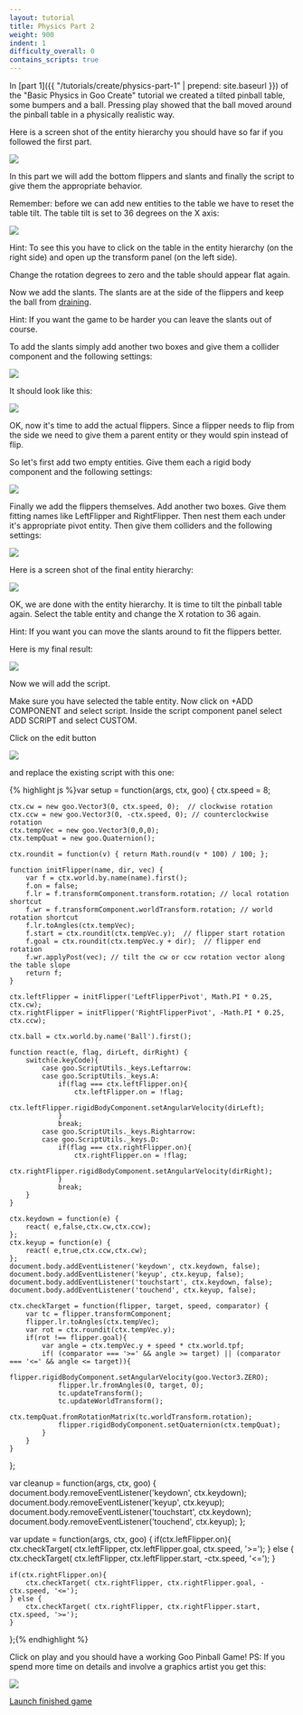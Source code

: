 ```yaml
---
layout: tutorial
title: Physics Part 2
weight: 900
indent: 1
difficulty_overall: 0
contains_scripts: true
---
```

In [part 1]({{ "/tutorials/create/physics-part-1" | prepend: site.baseurl }}) of the "Basic Physics in Goo Create" tutorial we created a tilted pinball table, some bumpers and a ball. Pressing play showed that the ball moved around the pinball table in a physically realistic way.  

Here is a screen shot of the entity hierarchy you should have so far if you followed the first part.  

![](FlipperHierarchy.png)

In this part we will add the bottom flippers and slants and finally the script to give them the appropriate behavior.  

Remember: before we can add new entities to the table we have to reset the table tilt. The table tilt is set to 36 degrees on the X axis:  

![](FlipperTableTilt.jpg)

Hint: To see this you have to click on the table in the entity hierarchy (on the right side) and open up the transform panel (on the left side).  

Change the rotation degrees to zero and the table should appear flat again.  

Now we add the slants. The slants are at the side of the flippers and keep the ball from [draining](https://en.wikipedia.org/wiki/Glossary_of_pinball_terms#D).  

Hint: If you want the game to be harder you can leave the slants out of course.  

To add the slants simply add another two boxes and give them a collider component and the following settings:  

![](FlipperSlants.png)

It should look like this:  

![](FlipperSlants2-300x76.jpg)

OK, now it's time to add the actual flippers. Since a flipper needs to flip from the side we need to give them a parent entity or they would spin instead of flip.  

So let's first add two empty entities. Give them each a rigid body component and the following settings:  

![](FlipperPivots.png)

Finally we add the flippers themselves. Add another two boxes. Give them fitting names like LeftFlipper and RightFlipper. Then nest them each under it's appropriate pivot entity. Then give them colliders and the following settings:  

![](FlipperSettings.png)

Here is a screen shot of the final entity hierarchy:  

![](FlipperFinalHierarchy.jpg)

OK, we are done with the entity hierarchy. It is time to tilt the pinball table again. Select the table entity and change the X rotation to 36 again.  

Hint: If you want you can move the slants around to fit the flippers better.  

Here is my final result:  

![](FlipperFinalTable-780x1024.jpg)

Now we will add the script.  

Make sure you have selected the table entity. Now click on +ADD COMPONENT and select script. Inside the script component panel select ADD SCRIPT and select CUSTOM.  

Click on the edit button  

![](FlipperEditScript.jpg)

and replace the existing script with this one:

{% highlight js %}var setup = function(args, ctx, goo) {
    ctx.speed = 8;

    ctx.cw = new goo.Vector3(0, ctx.speed, 0);  // clockwise rotation
    ctx.ccw = new goo.Vector3(0, -ctx.speed, 0); // counterclockwise rotation
    ctx.tempVec = new goo.Vector3(0,0,0);
    ctx.tempQuat = new goo.Quaternion();

    ctx.roundit = function(v) { return Math.round(v * 100) / 100; };

    function initFlipper(name, dir, vec) {
        var f = ctx.world.by.name(name).first();
        f.on = false;
        f.lr = f.transformComponent.transform.rotation; // local rotation shortcut
        f.wr = f.transformComponent.worldTransform.rotation; // world rotation shortcut
        f.lr.toAngles(ctx.tempVec);
        f.start = ctx.roundit(ctx.tempVec.y);  // flipper start rotation
        f.goal = ctx.roundit(ctx.tempVec.y + dir);  // flipper end rotation
        f.wr.applyPost(vec); // tilt the cw or ccw rotation vector along the table slope
        return f;
    }

    ctx.leftFlipper = initFlipper('LeftFlipperPivot', Math.PI * 0.25, ctx.cw);
    ctx.rightFlipper = initFlipper('RightFlipperPivot', -Math.PI * 0.25, ctx.ccw);

    ctx.ball = ctx.world.by.name('Ball').first();

    function react(e, flag, dirLeft, dirRight) {
        switch(e.keyCode){
            case goo.ScriptUtils._keys.Leftarrow:
            case goo.ScriptUtils._keys.A:
                if(flag === ctx.leftFlipper.on){
                    ctx.leftFlipper.on = !flag;
                    ctx.leftFlipper.rigidBodyComponent.setAngularVelocity(dirLeft);
                }
                break;
            case goo.ScriptUtils._keys.Rightarrow:
            case goo.ScriptUtils._keys.D:
                if(flag === ctx.rightFlipper.on){
                    ctx.rightFlipper.on = !flag;
                    ctx.rightFlipper.rigidBodyComponent.setAngularVelocity(dirRight);
                }
                break;
        }
    }

    ctx.keydown = function(e) {
        react( e,false,ctx.cw,ctx.ccw);
    };
    ctx.keyup = function(e) {
        react( e,true,ctx.ccw,ctx.cw);
    };
    document.body.addEventListener('keydown', ctx.keydown, false);
    document.body.addEventListener('keyup', ctx.keyup, false);
    document.body.addEventListener('touchstart', ctx.keydown, false);
    document.body.addEventListener('touchend', ctx.keyup, false);

    ctx.checkTarget = function(flipper, target, speed, comparator) {
        var tc = flipper.transformComponent;
        flipper.lr.toAngles(ctx.tempVec);
        var rot = ctx.roundit(ctx.tempVec.y);
        if(rot !== flipper.goal){
            var angle = ctx.tempVec.y + speed * ctx.world.tpf;
            if( (comparator === '>=' && angle >= target) || (comparator === '<=' && angle <= target)){
                flipper.rigidBodyComponent.setAngularVelocity(goo.Vector3.ZERO);
                flipper.lr.fromAngles(0, target, 0);
                tc.updateTransform();
                tc.updateWorldTransform();
                ctx.tempQuat.fromRotationMatrix(tc.worldTransform.rotation);
                flipper.rigidBodyComponent.setQuaternion(ctx.tempQuat);
            }
        }
    }
};

var cleanup = function(args, ctx, goo) {
    document.body.removeEventListener('keydown', ctx.keydown);
    document.body.removeEventListener('keyup', ctx.keyup);
    document.body.removeEventListener('touchstart', ctx.keydown);
    document.body.removeEventListener('touchend', ctx.keyup);
};

var update = function(args, ctx, goo) {
    if(ctx.leftFlipper.on){
        ctx.checkTarget( ctx.leftFlipper, ctx.leftFlipper.goal, ctx.speed, '>=');
    } else {
        ctx.checkTarget( ctx.leftFlipper, ctx.leftFlipper.start, -ctx.speed, '<=');
    }

    if(ctx.rightFlipper.on){
        ctx.checkTarget( ctx.rightFlipper, ctx.rightFlipper.goal, -ctx.speed, '<=');
    } else {
        ctx.checkTarget( ctx.rightFlipper, ctx.rightFlipper.start, ctx.speed, '>=');
    }
};{% endhighlight %}

Click on play and you should have a working Goo Pinball Game! PS: If you spend more time on details and involve a graphics artist you get this:

![](FlipperPretty-627x1024.jpg)

<a class="btn btn-primary btn-lg" target="_blank" href="https://c1.goote.ch/05779f4996204f14aabff73ee0333afe.scene">Launch finished game</a>
